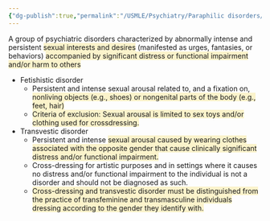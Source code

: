 ```yaml
---
{"dg-publish":true,"permalink":"/USMLE/Psychiatry/Paraphilic disorders/"}
---
```


A group of psychiatric disorders characterized by abnormally intense and persistent <span style="background:rgba(240, 200, 0, 0.2)">sexual interests and desires</span> (manifested as urges, fantasies, or behaviors) <span style="background:rgba(240, 200, 0, 0.2)">accompanied by significant distress or functional impairment and/or harm to others</span>
- Fetishistic disorder	
	- Persistent and intense sexual arousal related to, and a fixation on, <span style="background:rgba(240, 200, 0, 0.2)">nonliving objects (e.g., shoes) or nongenital parts of the body (e.g., feet, hair)</span>
	- <span style="background:rgba(240, 200, 0, 0.2)">Criteria of exclusion: Sexual arousal is limited to sex toys and/or clothing used for crossdressing.</span>
- Transvestic disorder	
	- Persistent and intense <span style="background:rgba(240, 200, 0, 0.2)">sexual arousal caused by wearing clothes associated with the opposite gender that cause clinically significant distress and/or functional impairment.</span>
	- Cross-dressing for artistic purposes and in settings where it causes no distress and/or functional impairment to the individual is not a disorder and should not be diagnosed as such.
	- <span style="background:rgba(240, 200, 0, 0.2)">Cross-dressing and transvestic disorder must be distinguished from the practice of transfeminine and transmasculine individuals dressing according to the gender they identify with.</span>

